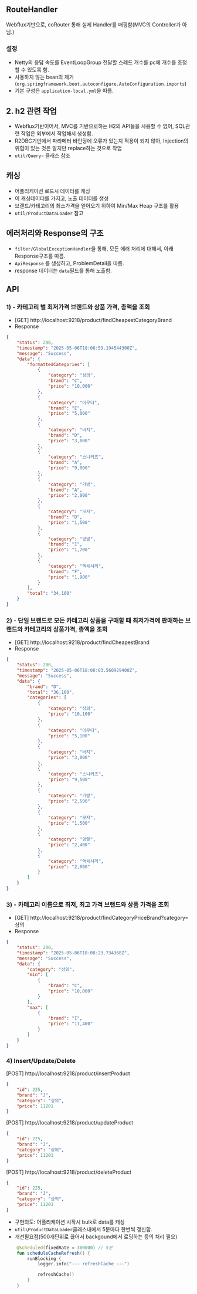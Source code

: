 ## RouteHandler
Webflux기반으로, coRouter 통해 실제 Handler를 매핑함(MVC의 Controller가 아님.)

### 설정
- Netty의 응답 속도를 EventLoopGroup 전달할 스레드 개수를 pc에 개수를 조정할 수 있도록 함.
- 사용하지 않는 bean의 제거(`org.springframework.boot.autoconfigure.AutoConfiguration.imports`)
- 기본 구성은 `application-local.yml`을 따름.

## 2. h2 관련 작업
- Webflux기반이어서, MVC를 기반으로하는 H2의 API들을 사용할 수 없어, SQL관련 작업은 외부에서 작업해서 생성함.
- R2DBC기반에서 파라메터 바인딩에 오류가 있는지 적용이 되지 않아, Injection의 위험이 있는 것은 알지만 replace하는 것으로 작업
- `util/Query~` 클래스 참조 

## 캐싱
- 어플리케이션 로드시 데이터를 캐싱
- 이 캐싱데이터를 가지고, 노출 데이터를 생성
- 브랜드/카테고리의 최소가격을 얻어오기 위하여 Min/Max Heap 구조를 활용
- `util/ProductDataLoader` 참고

## 에러처리와 Response의 구조
- `filter/GlobalExceptionHandler`을 통해, 모든 에러 처리에 대해서, 아래 Response구조를 따름.
- `ApiResponse` 를 생성하고, ProblemDetail을 따름.
- response 데이터는 `data`필드를 통해 노출함.

## API
### 1) - 카테고리 별 최저가격 브랜드와 상품 가격, 총액을 조회
- [GET] http://localhost:9218/product/findCheapestCategoryBrand
- Response
```json
{
    "status": 200,
    "timestamp": "2025-05-06T18:06:59.194544300Z",
    "message": "Success",
    "data": {
        "formattedCategories": [
            {
                "category": "상의",
                "brand": "C",
                "price": "10,000"
            },
            {
                "category": "아우터",
                "brand": "E",
                "price": "5,000"
            },
            {
                "category": "바지",
                "brand": "D",
                "price": "3,000"
            },
            {
                "category": "스니커즈",
                "brand": "A",
                "price": "9,000"
            },
            {
                "category": "가방",
                "brand": "A",
                "price": "2,000"
            },
            {
                "category": "모자",
                "brand": "D",
                "price": "1,500"
            },
            {
                "category": "양말",
                "brand": "I",
                "price": "1,700"
            },
            {
                "category": "액세서리",
                "brand": "F",
                "price": "1,900"
            }
        ],
        "total": "34,100"
    }
}
```

### 2) - 단일 브랜드로 모든 카테고리 상품을 구매할 때 최저가격에 판매하는 브랜드와 카테고리의 상품가격, 총액을 조회
- [GET] http://localhost:9218/product/findCheapestBrand
- Response
```json
{
    "status": 200,
    "timestamp": "2025-05-06T18:08:03.560929400Z",
    "message": "Success",
    "data": {
        "brand": "D",
        "total": "36,100",
        "categories": [
            {
                "category": "상의",
                "price": "10,100"
            },
            {
                "category": "아우터",
                "price": "5,100"
            },
            {
                "category": "바지",
                "price": "3,000"
            },
            {
                "category": "스니커즈",
                "price": "9,500"
            },
            {
                "category": "가방",
                "price": "2,500"
            },
            {
                "category": "모자",
                "price": "1,500"
            },
            {
                "category": "양말",
                "price": "2,400"
            },
            {
                "category": "액세서리",
                "price": "2,000"
            }
        ]
    }
}
```

### 3) - 카테고리 이름으로 최저, 최고 가격 브랜드와 상품 가격을 조회
- [GET] http://localhost:9218/product/findCategoryPriceBrand?category=상의
- Response
```json
{
    "status": 200,
    "timestamp": "2025-05-06T18:08:23.734368Z",
    "message": "Success",
    "data": {
        "category": "상의",
        "min": [
            {
                "brand": "C",
                "price": "10,000"
            }
        ],
        "max": [
            {
                "brand": "I",
                "price": "11,400"
            }
        ]
    }
}
```

### 4) Insert/Update/Delete
[POST] http://localhost:9218/product/insertProduct
```json
{
    "id": 225,
    "brand": "J",
    "category": "상의",
    "price": 11201
}
```
[POST] http://localhost:9218/product/updateProduct
```json
{
    "id": 225,
    "brand": "J",
    "category": "상의",
    "price": 11201
}
```

[POST] http://localhost:9218/product/deleteProduct
```json
{
    "id": 225,
    "brand": "J",
    "category": "상의",
    "price": 11201
}
```

- 구현의도: 어플리케이션 시작시 bulk로 data를 캐싱
- `util\ProductDataLoader`클래스내에서 5분마다 한번씩 갱신함.
- 개선필요점(500개단위로 끊어서 backgound에서 로딩하는 등의 처리 필요)
```kotlin
    @Scheduled(fixedRate = 300000) // 5분
    fun scheduleCacheRefresh() {
        runBlocking {
            logger.info("--- refreshCache ---")

            refreshCache()
        }
    }
```